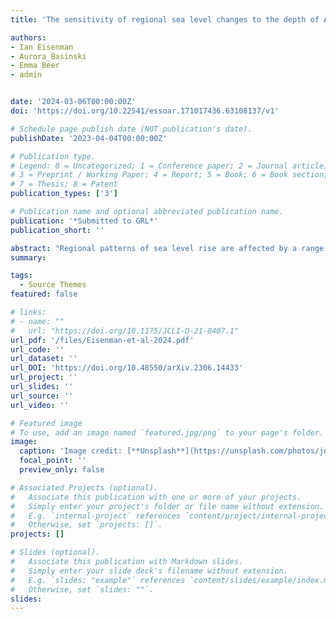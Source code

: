 ```yaml
---
title: 'The sensitivity of regional sea level changes to the depth of Antarctic meltwater fluxes'

authors:
- Ian Eisenman
- Aurora_Basinski
- Emma Beer
- admin


date: '2024-03-06T00:00:00Z'
doi: 'https://doi.org/10.22541/essoar.171017436.63108137/v1'

# Schedule page publish date (NOT publication's date).
publishDate: '2023-04-04T00:00:00Z'

# Publication type.
# Legend: 0 = Uncategorized; 1 = Conference paper; 2 = Journal article;
# 3 = Preprint / Working Paper; 4 = Report; 5 = Book; 6 = Book section;
# 7 = Thesis; 8 = Patent
publication_types: ['3']

# Publication name and optional abbreviated publication name.
publication: '*Submitted to GRL*'
publication_short: ''

abstract: "Regional patterns of sea level rise are affected by a range of factors including glacial melting, which has occurred in recent decades and is projected to increase in the future, perhaps dramatically. Previous modeling studies have typically included fluxes from melting glacial ice only as a surface forcing of the ocean or as an offline addition to the sea surface height fields produced by climate models. However, observational estimates suggest that the majority of the meltwater from the Antarctic Ice Sheet actually enters the ocean at depth through ice shelf basal melt. Here we use simulations with an ocean general circulation model in an idealized configuration. The results show that the simulated global sea level rise pattern is sensitive to the depth at which Antarctic meltwater enters the ocean. Further analysis suggests that the response is dictated primarily by the steric response to the depth of the meltwater flux."
summary: 

tags:
  - Source Themes
featured: false

# links:
# - name: ""
#   url: "https://doi.org/10.1175/JCLI-D-21-0407.1"
url_pdf: '/files/Eisenman-et-al-2024.pdf'
url_code: ''
url_dataset: ''
url_DOI: 'https://doi.org/10.48550/arXiv.2306.14433'
url_project: ''
url_slides: ''
url_source: ''
url_video: ''

# Featured image
# To use, add an image named `featured.jpg/png` to your page's folder.
image:
  caption: 'Image credit: [**Unsplash**](https://unsplash.com/photos/jdD8gXaTZsc)'
  focal_point: ''
  preview_only: false

# Associated Projects (optional).
#   Associate this publication with one or more of your projects.
#   Simply enter your project's folder or file name without extension.
#   E.g. `internal-project` references `content/project/internal-project/index.md`.
#   Otherwise, set `projects: []`.
projects: []

# Slides (optional).
#   Associate this publication with Markdown slides.
#   Simply enter your slide deck's filename without extension.
#   E.g. `slides: "example"` references `content/slides/example/index.md`.
#   Otherwise, set `slides: ""`.
slides:
---
```

